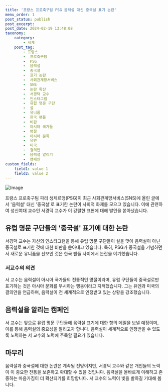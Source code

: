 ```yaml
---
title: '프랑스 프로축구팀 PSG 음력설 대신 중국설 표기 논란'
menu_order: 1
post_status: publish
post_excerpt: 
post_date: 2024-02-19 13:48:08
taxonomy:
    category:
        - 세계
    post_tag:
        - 프랑스
        -  프로축구팀
        -  PSG
        -  음력설
        -  중국설
        -  표기 논란
        -  사회관계망서비스
        -  SNS
        -  논란 확산
        -  서경덕 교수
        -  인스타그램
        -  유럽 명문 구단
        -  설
        -  유니폼
        -  한국 팬들
        -  비판
        -  아시아 국가들
        -  명절
        -  아시아 문화
        -  유엔
        -  미국
        -  결의안
        -  음력설 알리기
        -  캠페인
custom_fields:
    field1: value 1
    field2: value 2
---
```


![Image](https://imgnews.pstatic.net/image/011/2024/02/13/0004298896_001_20240213143306073.jpg?type=w647)

프랑스 프로축구팀 파리 생제르맹(PSG)이 최근 사회관계망서비스(SNS)에 올린 글에서 '음력설' 대신 '중국설'로 표기한 논란이 사회적 화제를 모으고 있습니다. 이에 관련하여 성신여대 교수인 서경덕 교수가 이 강렬한 표현에 대해 발언을 쏟아냈습니다.
## 유럽 명문 구단들의 '중국설' 표기에 대한 논란
서경덕 교수는 자신의 인스타그램을 통해 유럽 명문 구단들이 설을 맞아 음력설이 아닌 중국설로 표기한 것에 대한 비판을 쏟아내고 있습니다. 특히, PSG가 중국설을 기념하면서 새로운 유니폼을 선보인 것은 한국 팬들 사이에서 논란을 야기했습니다.
### 서교수의 의견
서 교수는 음력설이 아시아 국가들의 전통적인 명절이라며, 유럽 구단들이 중국설로만 표기하는 것은 아시아 문화를 무시하는 행동이라고 지적했습니다. 그는 유엔과 미국의 결의안을 언급하며, 음력설이 전 세계적으로 인정받고 있는 상황을 강조했습니다.
## 음력설을 알리는 캠페인
서 교수는 앞으로 유럽 명문 구단들에 음력설 표기에 대한 항의 메일을 보낼 예정이며, 이를 통해 음력설의 중요성을 알리고자 합니다. 음력설이 세계적으로 인정받을 수 있도록 노력하는 서 교수의 노력에 주목할 필요가 있습니다.
## 마무리
음력설과 중국설에 대한 논란은 계속될 전망이지만, 서경덕 교수와 같은 개인들의 노력이 이 중요한 전통을 보존하고 확대할 수 있을 것입니다. 음력설을 올바르게 이해하고 존중하는 마음가짐이 더 확산되기를 희망합니다. 서 교수의 노력이 빛을 발하길 기대해 봅니다.
